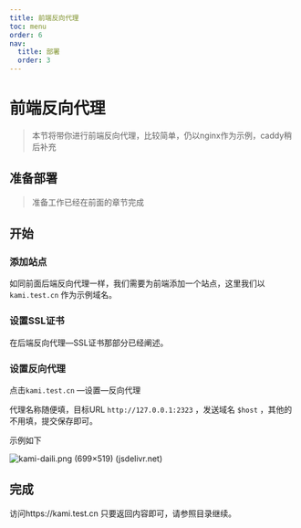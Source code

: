 ```yaml
---
title: 前端反向代理
toc: menu
order: 6
nav:
  title: 部署
  order: 3
---
```


# 前端反向代理

> 本节将带你进行前端反向代理，比较简单，仍以nginx作为示例，caddy稍后补充

## 准备部署

> 准备工作已经在前面的章节完成

## 开始

### 添加站点

如同前面后端反向代理一样，我们需要为前端添加一个站点，这里我们以`kami.test.cn` 作为示例域名。

### 设置SSL证书

在后端反向代理—SSL证书那部分已经阐述。

### 设置反向代理

点击`kami.test.cn` —设置—反向代理

代理名称随便填，目标URL `http://127.0.0.1:2323` ，发送域名 `$host` ，其他的不用填，提交保存即可。

示例如下

![kami-daili.png (699×519) (jsdelivr.net)](https://cdn.jsdelivr.net/gh/mx-space/docs-images@latest/images/kami-daili.png)

## 完成

访问https://kami.test.cn 只要返回内容即可，请参照目录继续。
